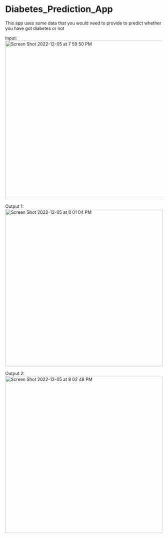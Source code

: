 # Diabetes_Prediction_App
This app uses some data that you would need to provide to predict whether you have got diabetes or not

Input:
<img width="508" alt="Screen Shot 2022-12-05 at 7 59 50 PM" src="https://user-images.githubusercontent.com/119876840/205683300-df9a93a5-ce24-4cad-9f9f-e856d8509380.png">


Output 1:
<img width="504" alt="Screen Shot 2022-12-05 at 8 01 04 PM" src="https://user-images.githubusercontent.com/119876840/205683619-38f2a958-346d-4624-9a12-470fbe8f1512.png">

Output 2: 
<img width="503" alt="Screen Shot 2022-12-05 at 8 02 48 PM" src="https://user-images.githubusercontent.com/119876840/205684029-462cffe0-f738-40df-b931-e889b1bea1f2.png">
